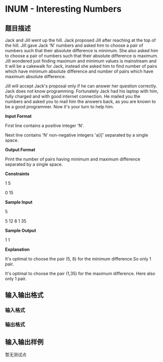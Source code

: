 # INUM - Interesting Numbers

## 题目描述

Jack and Jill went up the hill. Jack proposed Jill after reaching at the top of the hill. Jill gave Jack 'N' numbers and asked him to choose a pair of numbers such that their absolute difference is minimum. She also asked him to choose a pair of numbers such that their absolute difference is maximum. Jill wondered just finding maximum and minimum values is mainstream and it will be a cakewalk for Jack, instead she asked him to find number of pairs which have minimum absolute difference and number of pairs which have maximum absolute difference.

Jill will accept Jack's proposal only if he can answer her question correctly. Jack does not know programming. Fortunately Jack had his laptop with him, fully charged and with good internet connection. He mailed you the numbers and asked you to mail him the answers back, as you are known to be a good programmer. Now it's your turn to help him.

**Input Format**

First line contains a positive integer 'N'.

Next line contains 'N' non-negative integers 'a\[i\]' separated by a single space.

**Output Format**

Print the number of pairs having minimum and maximum difference separated by a single space.

**Constraints**

1 5

0 15

**Sample Input**

5

5 12 8 1 35

**Sample Output**

1 1

**Explanation**

It's optimal to choose the pair (5, 8) for the minimum difference.So only 1 pair.

It's optimal to choose the pair (1,35) for the maximum difference. Here also only 1 pair.

## 输入输出格式

### 输入格式

### 输出格式

## 输入输出样例

暂无测试点

